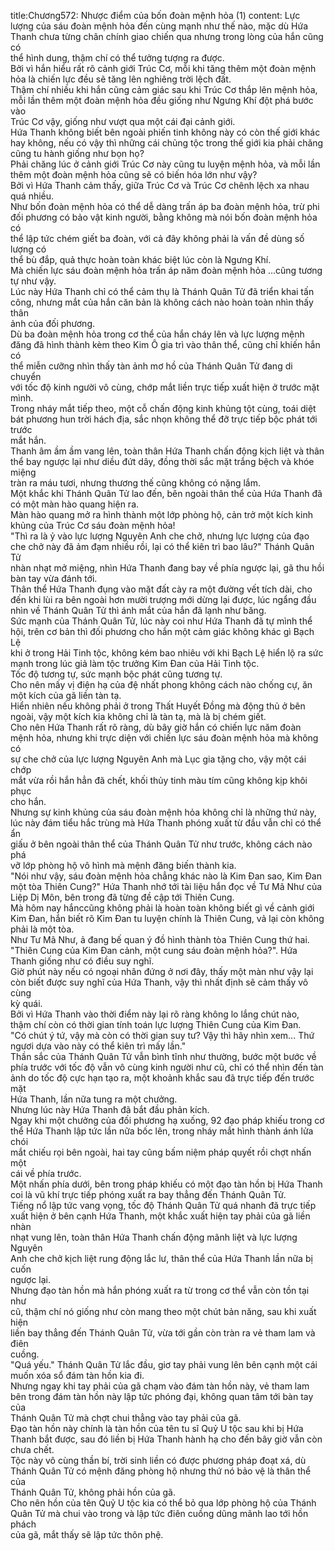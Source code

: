 title:Chương572: Nhược điểm của bốn đoàn mệnh hỏa (1)
content:
Lực lượng của sáu đoàn mệnh hỏa đến cùng mạnh như thế nào, mặc dù Hứa<br>Thanh chưa từng chân chính giao chiến qua nhưng trong lòng của hắn cũng có<br>thể hình dung, thậm chí có thể tưởng tượng ra được.<br>Bởi vì hắn hiểu rất rõ cảnh giới Trúc Cơ, mỗi khi tăng thêm một đoàn mệnh<br>hỏa là chiến lực đều sẽ tăng lên nghiêng trời lệch đất.<br>Thậm chí nhiều khi hắn cũng cảm giác sau khi Trúc Cơ thắp lên mệnh hỏa,<br>mỗi lần thêm một đoàn mệnh hỏa đều giống như Ngưng Khí đột phá bước vào<br>Trúc Cơ vậy, giống như vượt qua một cái đại cảnh giới.<br>Hứa Thanh không biết bên ngoài phiến tinh không này có còn thế giới khác<br>hay không, nếu có vậy thì những cái chủng tộc trong thế giới kia phải chăng<br>cũng tu hành giống như bọn họ?<br>Phải chăng lúc ở cảnh giới Trúc Cơ này cũng tu luyện mệnh hỏa, và mỗi lần<br>thêm một đoàn mệnh hỏa cũng sẽ có biến hóa lớn như vậy?<br>Bởi vì Hứa Thanh cảm thấy, giữa Trúc Cơ và Trúc Cơ chênh lệch xa nhau<br>quá nhiều.<br>Như bốn đoàn mệnh hỏa có thể dễ dàng trấn áp ba đoàn mệnh hỏa, trừ phi<br>đối phương có bảo vật kinh người, bằng không mà nói bốn đoàn mệnh hỏa có<br>thể lập tức chém giết ba đoàn, với cả đây không phải là vấn đề dùng số lượng có<br>thể bù đắp, quả thực hoàn toàn khác biệt lúc còn là Ngưng Khí.<br>Mà chiến lực sáu đoàn mệnh hỏa trấn áp năm đoàn mệnh hỏa …cũng tương<br>tự như vậy.<br>Lúc này Hứa Thanh chỉ có thể cảm thụ là Thánh Quân Tử đã triển khai tấn<br>công, nhưng mắt của hắn căn bản là không cách nào hoàn toàn nhìn thấy thân<br>ảnh của đối phương.<br>Dù ba đoàn mệnh hỏa trong cơ thể của hắn cháy lên và lực lượng mệnh<br>đăng đã hình thành kèm theo Kim Ô gia trì vào thân thể, cũng chỉ khiến hắn có<br>thể miễn cưỡng nhìn thấy tàn ảnh mơ hồ của Thánh Quân Tử đang di chuyển<br>với tốc độ kinh người vô cùng, chớp mắt liền trực tiếp xuất hiện ở trước mặt<br>mình.<br>Trong nháy mắt tiếp theo, một cỗ chấn động kinh khủng tột cùng, toái diệt<br>bát phương hun trời hách địa, sắc nhọn không thể đỡ trực tiếp bộc phát tới trước<br>mắt hắn.<br>Thanh âm ầm ầm vang lên, toàn thân Hứa Thanh chấn động kịch liệt và thân<br>thể bay ngược lại như diều đứt dây, đồng thời sắc mặt trắng bệch và khóe miệng<br>tràn ra máu tươi, nhưng thương thế cũng không có nặng lắm.<br>Một khắc khi Thánh Quân Tử lao đến, bên ngoài thân thể của Hứa Thanh đã<br>có một màn hào quang hiện ra.<br>Màn hào quang mở ra hình thành một lớp phòng hộ, cản trở một kích kinh<br>khủng của Trúc Cơ sáu đoàn mệnh hỏa!<br>"Thì ra là ỷ vào lực lượng Nguyên Anh che chở, nhưng lực lượng của đạo<br>che chở này đã ảm đạm nhiều rồi, lại có thể kiên trì bao lâu?" Thánh Quân Tử<br>nhàn nhạt mở miệng, nhìn Hứa Thanh đang bay về phía ngược lại, gã thu hồi<br>bàn tay vừa đánh tới.<br>Thân thể Hứa Thanh đụng vào mặt đất cày ra một đường vết tích dài, cho<br>đến khi lùi ra bên ngoài hơn mười trượng mới dừng lại được, lúc ngẩng đầu<br>nhìn về Thánh Quân Tử thì ánh mắt của hắn đã lạnh như băng.<br>Sức mạnh của Thánh Quân Tử, lúc này coi như Hứa Thanh đã tự mình thể<br>hội, trên cơ bản thì đối phương cho hắn một cảm giác không khác gì Bạch Lệ<br>khi ở trong Hải Tinh tộc, không kém bao nhiêu với khi Bạch Lệ hiển lộ ra sức<br>mạnh trong lúc giả làm tộc trưởng Kim Đan của Hải Tinh tộc.<br>Tốc độ tương tự, sức mạnh bộc phát cũng tương tự.<br>Cho nên mấy vị điện hạ của đệ nhất phong không cách nào chống cự, ăn<br>một kích của gã liền tàn tạ.<br>Hiển nhiên nếu không phải ở trong Thất Huyết Đồng mà động thủ ở bên<br>ngoài, vậy một kích kia không chỉ là tàn tạ, mà là bị chém giết.<br>Cho nên Hứa Thanh rất rõ ràng, dù bây giờ hắn có chiến lực năm đoàn<br>mệnh hỏa, nhưng khi trực diện với chiến lực sáu đoàn mệnh hỏa mà không có<br>sự che chở của lực lượng Nguyên Anh mà Lục gia tặng cho, vậy một cái chớp<br>mắt vừa rồi hắn hẳn đã chết, khối thủy tinh màu tím cũng không kịp khôi phục<br>cho hắn.<br>Nhưng sự kinh khủng của sáu đoàn mệnh hỏa không chỉ là những thứ này,<br>lúc này đám tiểu hắc trùng mà Hứa Thanh phóng xuất từ đầu vẫn chỉ có thể ẩn<br>giấu ở bên ngoài thân thể của Thánh Quân Tử như trước, không cách nào phá<br>vỡ lớp phòng hộ vô hình mà mệnh đăng biến thành kia.<br>"Nói như vậy, sáu đoàn mệnh hỏa chẳng khác nào là Kim Đan sao, Kim Đan<br>một tòa Thiên Cung?" Hứa Thanh nhớ tới tài liệu hắn đọc về Tư Mã Như của<br>Liệp Dị Môn, bên trong đã từng đề cập tới Thiên Cung.<br>Mà hôm nay hắnccũng không phải là hoàn toàn không biết gì về cảnh giới<br>Kim Đan, hắn biết rõ Kim Đan tu luyện chính là Thiên Cung, vả lại còn không<br>phải là một tòa.<br>Như Tư Mã Như, ả đang bế quan ý đồ hình thành tòa Thiên Cung thứ hai.<br>"Thiên Cung của Kim Đan cảnh, một cung sáu đoàn mệnh hỏa?". Hứa<br>Thanh giống như có điều suy nghĩ.<br>Giờ phút này nếu có ngoại nhân đứng ở nơi đây, thấy một màn như vậy lại<br>còn biết được suy nghĩ của Hứa Thanh, vậy thì nhất định sẽ cảm thấy vô cùng<br>kỳ quái.<br>Bởi vì Hứa Thanh vào thời điểm này lại rõ ràng không lo lắng chút nào,<br>thậm chí còn có thời gian tính toán lực lượng Thiên Cung của Kim Đan.<br>"Có chút ý tứ, vậy mà còn có thời gian suy tư? Vậy thì hãy nhìn xem... Thứ<br>ngươi dựa vào này có thể kiên trì mấy lần."<br>Thần sắc của Thánh Quân Tử vẫn bình tĩnh như thường, bước một bước về<br>phía trước với tốc độ vẫn vô cùng kinh người như cũ, chỉ có thể nhìn đến tàn<br>ảnh do tốc độ cực hạn tạo ra, một khoảnh khắc sau đã trực tiếp đến trước mặt<br>Hứa Thanh, lần nữa tung ra một chưởng.<br>Nhưng lúc này Hứa Thanh đã bắt đầu phản kích.<br>Ngay khi một chưởng của đối phương hạ xuống, 92 đạo pháp khiếu trong cơ<br>thể Hứa Thanh lập tức lần nữa bốc lên, trong nháy mắt hình thành ánh lửa chói<br>mắt chiếu rọi bên ngoài, hai tay cũng bấm niệm pháp quyết rồi chợt nhấn một<br>cái về phía trước.<br>Một nhấn phía dưới, bên trong pháp khiếu có một đạo tàn hồn bị Hứa Thanh<br>coi là vũ khí trực tiếp phóng xuất ra bay thẳng đến Thánh Quân Tử.<br>Tiếng nổ lập tức vang vọng, tốc độ Thánh Quân Tử quá nhanh đã trực tiếp<br>xuất hiện ở bên cạnh Hứa Thanh, một khắc xuất hiện tay phải của gã liền nhàn<br>nhạt vung lên, toàn thân Hứa Thanh chấn động mãnh liệt và lực lượng Nguyên<br>Anh che chở kịch liệt rung động lắc lư, thân thể của Hứa Thanh lần nữa bị cuốn<br>ngược lại.<br>Nhưng đạo tàn hồn mà hắn phóng xuất ra từ trong cơ thể vẫn còn tồn tại như<br>cũ, thậm chí nó giống như còn mang theo một chút bản năng, sau khi xuất hiện<br>liền bay thẳng đến Thánh Quân Tử, vừa tới gần còn tràn ra vẻ tham lam và điên<br>cuồng.<br>"Quá yếu." Thánh Quân Tử lắc đầu, giơ tay phải vung lên bên cạnh một cái<br>muốn xóa sổ đám tàn hồn kia đi.<br>Nhưng ngay khi tay phải của gã chạm vào đám tàn hồn này, vẻ tham lam<br>bên trong đám tàn hồn này lập tức phóng đại, không quan tâm tới bàn tay của<br>Thánh Quân Tử mà chợt chui thẳng vào tay phải của gã.<br>Đạo tàn hồn này chính là tàn hồn của tên tu sĩ Quỷ U tộc sau khi bị Hứa<br>Thanh bắt được, sau đó liền bị Hứa Thanh hành hạ cho đến bây giờ vẫn còn<br>chưa chết.<br>Tộc này vô cùng thần bí, trời sinh liền có được phương pháp đoạt xá, dù<br>Thánh Quân Tử có mệnh đăng phòng hộ nhưng thứ nó bảo vệ là thân thể của<br>Thánh Quân Tử, không phải hồn của gã.<br>Cho nên hồn của tên Quỷ U tộc kia có thể bỏ qua lớp phòng hộ của Thánh<br>Quân Tử mà chui vào trong và lập tức điên cuồng dũng mãnh lao tới hồn phách<br>của gã, mắt thấy sẽ lập tức thôn phệ.